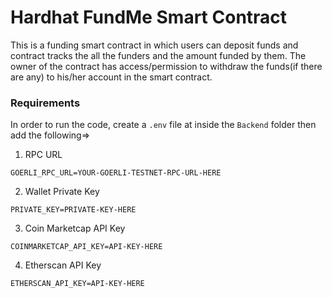 # Hardhat FundMe Smart Contract

This is a funding smart contract in which users can deposit funds and contract tracks the all the funders and the amount funded by them. The owner of the contract has access/permission to withdraw the funds(if there are any) to his/her account in the smart contract.

### Requirements

In order to run the code, create a `.env` file at inside the `Backend` folder then add the following=>

1. RPC URL

```env
GOERLI_RPC_URL=YOUR-GOERLI-TESTNET-RPC-URL-HERE
```

2. Wallet Private Key

```env
PRIVATE_KEY=PRIVATE-KEY-HERE
```

3. Coin Marketcap API Key

```env
COINMARKETCAP_API_KEY=API-KEY-HERE
```

4. Etherscan API Key

```env
ETHERSCAN_API_KEY=API-KEY-HERE
```
